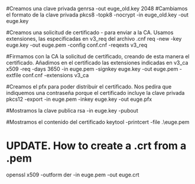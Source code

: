 #Creamos una clave privada
genrsa -out euge_old.key 2048
#Cambiamos el formato de la clave privada
pkcs8 -topk8 -nocrypt -in euge_old.key -out euge.key

#Creamos una solicitud de certificado - para enviar a la CA. Usamos extensiones, las especificadas en v3_req del archivo .cnf
req -new -key euge.key -out euge.pem -config conf.cnf -reqexts v3_req

#Firmamos con la CA la solicitud de certificado, creando de esta manera el certificado. Añadimos en el certificado las extensiones indicadas en v3_ca 
x509 -req -days 3650 -in euge.pem -signkey euge.key -out euge.pem -extfile conf.cnf -extensions v3_ca

#Creamos el pfx para poder distribuir el certificado. Nos pedira que indiquemos una contraseña porque el certificado incluye la clave privada
pkcs12 -export -in euge.pem -inkey euge.key -out euge.pfx

#Mostramos la clave publica
rsa -in euge.key -pubout

#Mostramos el contenido del certificado
keytool -printcert -file .\euge.pem

# UPDATE. How to create a .crt from a .pem
openssl x509 -outform der -in euge.pem -out euge.crt
